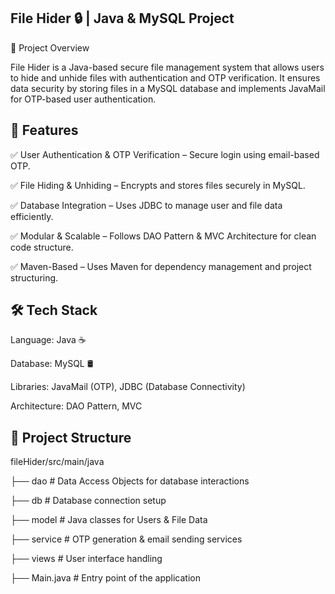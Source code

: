 
## File Hider 🔒 | Java & MySQL Project
📌 Project Overview

File Hider is a Java-based secure file management system that allows users to hide and unhide files with authentication and OTP verification. It ensures data security by storing files in a MySQL database and implements JavaMail for OTP-based user authentication.
## 🚀 Features
✅ User Authentication & OTP Verification – Secure login using email-based OTP.

✅ File Hiding & Unhiding – Encrypts and stores files securely in MySQL.

✅ Database Integration – Uses JDBC to manage user and file data efficiently.

✅ Modular & Scalable – Follows DAO Pattern & MVC Architecture for clean code structure.

✅ Maven-Based – Uses Maven for dependency management and project structuring.
## 🛠 Tech Stack
Language: Java ☕

Database: MySQL 🛢️

Libraries: JavaMail (OTP), JDBC (Database Connectivity)

Architecture: DAO Pattern, MVC
## 📂 Project Structure
fileHider/src/main/java

 ├── dao              # Data Access Objects for database interactions

 ├── db             # Database connection setup


 ├── model          # Java classes for Users & File Data

 ├── service        # OTP generation & email sending services

 ├── views          # User interface handling

 ├── Main.java      # Entry point of the application
